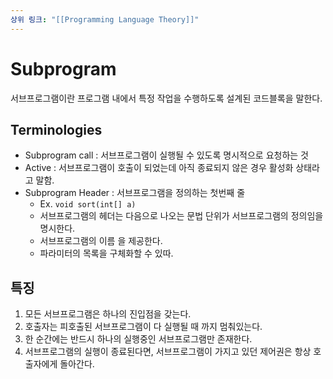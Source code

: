 ```yaml
---
상위 링크: "[[Programming Language Theory]]"
---
```

# Subprogram
서브프로그램이란 프로그램 내에서 특정 작업을 수행하도록 설계된 코드블록을 말한다. 

## Terminologies
* Subprogram call : 서브프로그램이 실행될 수 있도록 명시적으로 요청하는 것
* Active : 서브프로그램이 호출이 되었는데 아직 종료되지 않은 경우 활성화 상태라고 말함.
* Subprogram Header : 서브프로그램을 정의하는 첫번째 줄
	* Ex. `void sort(int[] a)`
	* 서브프로그램의 헤더는 다음으로 나오는 문법 단위가 서브프로그램의 정의임을 명시한다.
	* 서브프로그램의 이름 을 제공한다.
	* 파라미터의 목록을 구체화할 수 있따.

## 특징
1. 모든 서브프로그램은 하나의 진입점을 갖는다.
2. 호출자는 피호출된 서브프로그램이 다 실행될 때 까지 멈춰있는다.
3. 한 순간에는 반드시 하나의 실행중인 서브프로그램만 존재한다.
4. 서브프로그램의 실행이 종료된다면, 서브프로그램이 가지고 있던 제어권은 항상 호출자에게 돌아간다.
